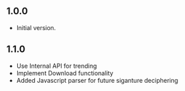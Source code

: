 ## 1.0.0

- Initial version.

## 1.1.0
- Use Internal API for trending
- Implement Download functionality
- Added Javascript parser for future siganture deciphering
